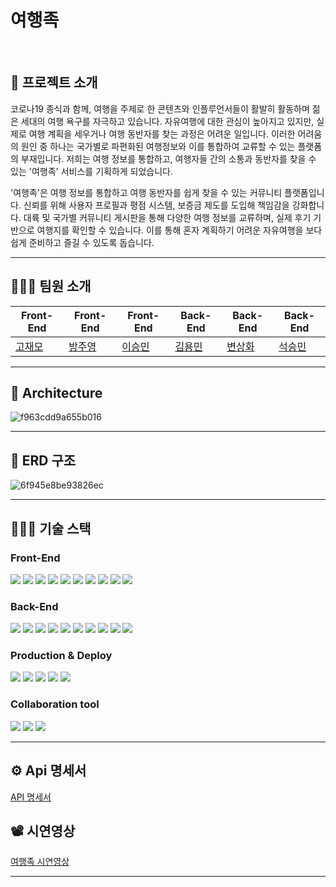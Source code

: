 # 여행족

<br/>

## 📎 프로젝트 소개
코로나19 종식과 함께, 여행을 주제로 한 콘텐츠와 인플루언서들이 활발히 활동하며 젊은 세대의 여행 욕구를 자극하고 있습니다.
자유여행에 대한 관심이 높아지고 있지만, 실제로 여행 계획을 세우거나 여행 동반자를 찾는 과정은 어려운 일입니다.
이러한 어려움의 원인 중 하나는 국가별로 파편화된 여행정보와 이를 통합하여 교류할 수 있는 플랫폼의 부재입니다.
저희는 여행 정보를 통합하고, 여행자들 간의 소통과 동반자를 찾을 수 있는 '여행족' 서비스를 기획하게 되었습니다.

'여행족'은 여행 정보를 통합하고 여행 동반자를 쉽게 찾을 수 있는 커뮤니티 플랫폼입니다. 
신뢰를 위해 사용자 프로필과 평점 시스템, 보증금 제도를 도입해 책임감을 강화합니다.
대륙 및 국가별 커뮤니티 게시판을 통해 다양한 여행 정보를 교류하며, 실제 후기 기반으로 여행지를 확인할 수 있습니다.
이를 통해 혼자 계획하기 어려운 자유여행을 보다 쉽게 준비하고 즐길 수 있도록 돕습니다.






---

## 🧑‍🤝‍🧑 팀원 소개

| Front-End | Front-End | Front-End | Back-End | Back-End | Back-End |
| --- | --- | --- | --- | --- | --- |
| [고재모](https://github.com/seoulmomo) | [방주영](https://github.com/joo93) | [이승민](https://github.com/Seungmani) | [김용민](https://github.com/kim975) | [변상화](https://github.com/shbyeon20) | [석승민](https://github.com/seokseungmin) |


---

## 🗼 Architecture

![f963cdd9a655b016](https://hackmd.io/_uploads/HyOtghAXkx.png)

---

## 💽 ERD 구조

![6f945e8be93826ec](https://hackmd.io/_uploads/SJfNgh0mJg.png)

---

## 🧑🏻‍🔧 기술 스택

### Front-End
<div>      
    <img src="https://img.shields.io/badge/React-59666C?style=for-the-badge&logo=react&logoColor=white"/>
<img src="https://img.shields.io/badge/React Query-59666C?style=for-the-badge&logo=react-query&logoColor=white"/>
<img src="https://img.shields.io/badge/TypeScript-59666C?style=for-the-badge&logo=typescript&logoColor=white"/>
<img src="https://img.shields.io/badge/MSW-59666C?style=for-the-badge&logo=msw&logoColor=white"/>
<img src="https://img.shields.io/badge/Zustand-59666C?style=for-the-badge&logo=zustand&logoColor=white"/>
<img src="https://img.shields.io/badge/React Hook Form-59666C?style=for-the-badge&logo=react-hook-form&logoColor=white"/>
<img src="https://img.shields.io/badge/Zod-59666C?style=for-the-badge&logo=zod&logoColor=white"/>
<img src="https://img.shields.io/badge/Axios-59666C?style=for-the-badge&logo=axios&logoColor=white"/>
<img src="https://img.shields.io/badge/TailwindCSS-59666C?style=for-the-badge&logo=tailwind-css&logoColor=white"/>
<img src="https://img.shields.io/badge/DaisyUI-59666C?style=for-the-badge&logo=daisyui&logoColor=white"/> 
</div>

### Back-End
<div>
    <img src="https://img.shields.io/badge/Java-59666C?style=for-the-badge&logo=Spring&logoColor=white"/>

<img src="https://img.shields.io/badge/Spring Boot-59666C?style=for-the-badge&logo=SpringBoot&logoColor=white"/>
<img src="https://img.shields.io/badge/Spring Security-59666C?style=for-the-badge&logo=Spring Security&logoColor=white"/>
<img src="https://img.shields.io/badge/Spring%20Cloud%20Gateway-59666C?style=for-the-badge&logo=Spring&logoColor=white">
<img src="https://img.shields.io/badge/Spring Data JPA-59666C?style=for-the-badge&logo=Spring&logoColor=white"/>
<img src="https://img.shields.io/badge/JWT-59666C?style=for-the-badge&logo=JSON Web Tokens&logoColor=white"/>
<img src="https://img.shields.io/badge/gradle-59666C?style=for-the-badge&logo=gradle&logoColor=white"/>
<img src="https://img.shields.io/badge/Mysql-59666C?style=for-the-badge&logo=MySql&logoColor=white"/>
<img src="https://img.shields.io/badge/Redis-59666C?style=for-the-badge&logo=Redis&logoColor=white"/>
<img src="https://img.shields.io/badge/Kafka-59666C?style=for-the-badge&logo=Kafka&logoColor=white"/>
</div>

### Production & Deploy

<div>
    <img src="https://img.shields.io/badge/Nginx-59666C?style=for-the-badge&logo=Nginx&logoColor=white">
    <img src="https://img.shields.io/badge/Docker-59666C?style=for-the-badge&logo=Docker&logoColor=white"/>
    <img src="https://img.shields.io/badge/Jenkins-59666C?style=for-the-badge&logo=Jenkins&logoColor=white"/>
    <img src="https://img.shields.io/badge/git-59666C?style=for-the-badge&logo=git&logoColor=white">
    <img src="https://img.shields.io/badge/github-59666C?style=for-the-badge&logo=github&logoColor=white">    
</div>

### Collaboration tool

<div>
<img src="https://img.shields.io/badge/discord-59666C?style=for-the-badge&logo=discord&logoColor=white">    

 <img src="https://img.shields.io/badge/slack-59666C?style=for-the-badge&logo=slack&logoColor=white">    

<img src="https://img.shields.io/badge/notion-59666C?style=for-the-badge&logo=notion&logoColor=white">    
</div>

---

## ⚙️ Api 명세서

[API 명세서](https://www.notion.so/API-12ab4d82e56880e5b249fc4f538a326a) 


## 📽️ 시연영상
[여행족 시연영상](https://youtu.be/k6H9opjTh6c)

---
